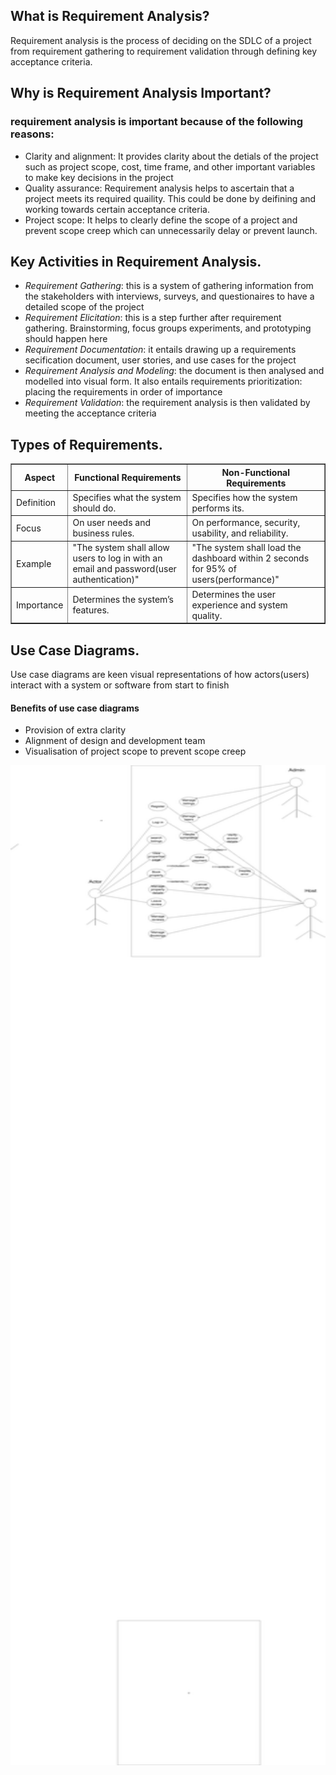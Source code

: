  <section> 
 <h1>What is Requirement Analysis?</h1> 
 <p>
  Requirement analysis is the process of deciding on the SDLC of a project from requirement gathering to requirement validation through defining key acceptance criteria.
 </p>
 </section>
 <section>
  <h1>Why is Requirement Analysis Important?</h1>
  <div>
   <h3>requirement analysis is important because of the following reasons:</h3>
  </div>
   <ul>
  <li>Clarity and alignment: It provides clarity about the detials of the project such as project scope, cost, time frame, and other important variables to make key decisions in the project
  </li>
  <li>
    Quality assurance: Requirement analysis helps to ascertain that a project meets its required quaility. This could be done by deifining and working towards certain acceptance criteria.
  </li>
  <li>Project scope: It helps to clearly define the scope of a project and prevent scope creep which can unnecessarily delay or prevent launch.</li>
</ul>
 </section>
 <section>
  <h1>Key Activities in Requirement Analysis.</h1>
  <ul>
   <li><em>Requirement Gathering</em>: this is a system of gathering information from the stakeholders with interviews, surveys, and  questionaires to have a detailed scope of the project</li>
   <li><em>Requirement Elicitation</em>: this is a step further after requirement gathering. Brainstorming, focus groups experiments, and prototyping should happen here</li>
   <li><em>Requirement Documentation</em>: it entails drawing up a requirements secification document, user stories, and use cases for the project
   <li><em>Requirement Analysis and Modeling</em>: the document is then analysed and modelled into visual form. It also entails requirements prioritization: placing the requirements in order of importance</li>
   <li><em>Requirement Validation</em>: the requirement analysis is then validated by meeting the acceptance criteria</li>
  </ul>
 </section>
 <Section>
  <h1>Types of Requirements.</h1>
  <table border="1" cellpadding="10" cellspacing="0">
  <thead>
    <tr>
      <th>Aspect</th>
      <th>Functional Requirements</th>
      <th>Non-Functional Requirements</th>
    </tr>
  </thead>
  <tbody>
    <tr>
      <td>Definition</td>
      <td>Specifies what the system should do.</td>
      <td>Specifies how the system performs its.</td>
    </tr>
    <tr>
      <td>Focus</td>
      <td>On user needs and business rules.</td>
      <td>On performance, security, usability, and reliability.</td>
    </tr>
    <tr>
      <td>Example</td>
      <td>"The system shall allow users to log in with an email and password(user authentication)"</td>
      <td>"The system shall load the dashboard within 2 seconds for 95% of users(performance)"</td>
    </tr>
    <tr>
      <td>Importance</td>
      <td>Determines the system’s features.</td>
      <td>Determines the user experience and system quality.</td>
    </tr>
  </tbody>
</table>
 </Section>
 <section>
  <h1>Use Case Diagrams.</h1>
  <p>Use case diagrams are keen visual representations of how actors(users) interact with a system or software from start to finish</p>
  <h4> Benefits of use case diagrams</h4>
  <ul>
   <li>Provision of extra clarity</li>
   <li>Alignment of design and development team</li>
   <li>Visualisation of project scope to prevent scope creep</li>
  </ul>
<img src = "alx-booking-uc.png" alt = "use_case_diagram" width = "1000px" height = "1600px" />
 </section>
